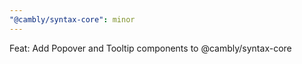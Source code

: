 ```yaml
---
"@cambly/syntax-core": minor
---
```


Feat: Add Popover and Tooltip components to @cambly/syntax-core
